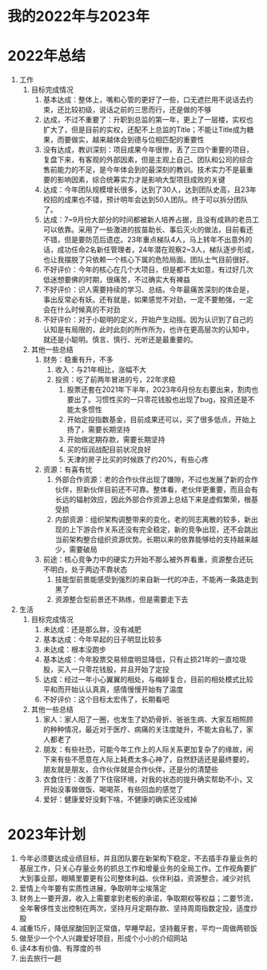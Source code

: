 # 我的2022年与2023年

# 2022年总结

1.  工作
    1.  目标完成情况
        1.  基本达成：整体上，嘴和心管的更好了一些，口无遮拦用不说话去约束，还比较初级，说话之前的三思而行，还是做的不够
        2.  达成，不过不重要了：升职到总监的第一年，更上了一层楼，实权也扩大了，但是目前的实权，还配不上总监的Title；不能让Title成为糖果，而要做实，越来越体会到德与位相匹配的重要性
        3.  没有达成，教训深刻：项目成果今年很惨，丢了三四个重要的项目，复盘下来，有客观的外部因素，但是主观上自己、团队和公司的综合售前能力的不足，是今年体会到的最深刻的教训。技术实力不是最重要的影响因素，综合统筹实力才是影响大型项目成败的关键
        4.  达成：今年团队规模增长很多，达到了30人，达到团队史高，且23年校招的成果也不错，预计明年会达到50人团队。终于可以拆分团队了。
        5.  达成：7\~9月份大部分的时间都被新人培养占据，且没有成熟的老员工可以依靠。采用了一些激进的拔苗助长、事后灭火的做法，目前看还不错，但是要防范后遗症。23年重点梯队4人，马上转年不出意外的话，成功任命2名新任管理者，24年潜在观察2\~3人，梯队逐步形成，也让我摆脱了只依赖一个核心下属的危险局面。团队士气目前很好。
        6.  不好评价：今年的核心在几个大项目，但是都不太如意，有过好几次低迷想要佛的时期，很痛苦，不过确实大有裨益
        7.  不好评价：识人需要持续的学习、总结。今年最痛苦深刻的体会是，事出反常必有妖。还有就是，如果感觉不对劲，一定不要勉强，一定会在什么时候真的不对劲
        8.  不好评价：对于小聪明的定义，开始产生动摇。因为认识到了自己的认知是有局限的，此时此刻的所作所为，也许在更高层次的认知中，就还是小聪明。慎言、慎行、光听还是最重要的。
    2.  其他一些总结
        1.  财务：稳重有升，不多
            1.  收入：与21年相比，涨幅不大
            2.  投资：吃了前两年冒进的亏，22年求稳
                1.  股票还套在2021年下半年，2023年6月份左右要出来，割肉也要出了。习惯性买的一只零花钱股也出现了bug，投资还是不能太多惯性
                2.  开始定投指数基金，目前成果还可以，买了很多低点，开始上扬了，需要长期坚持
                3.  开始做定期存款，需要长期坚持
                4.  买的恒润战配目前状况良好
                5.  天津的房子比买的时候跌了约20%，有些心疼
        2.  资源：有喜有忧
            1.  外部合作资源：老的合作伙伴出现了嫌隙，不过也发展了新的合作伙伴，担新伙伴目前还不可靠。整体看，老伙伴更重要，而且会有长远的辐射效应，因此外部合作资源上总结下来是虚假繁荣，根基受损
            2.  内部资源：组织架构调整带来的变化，老的同志离散的较多，新出现的上下游合作关系还没有完全稳定，新的竞争出现，还不会跳出当前架构整合组织资源优势。长期以来的依靠能够给的支持越来越少，需要破局
        3.  前途：核心竞争力中的硬实力开始不那么被外界看重，资源整合还玩不明白，处于两边不靠状态
            1.  技能型前景能感受到强烈的来自新一代的冲击，不能再一条路走到黑了
            2.  资源整合型前景还不熟练，但是需要走下去
2.  生活
    1.  目标完成情况
        1.  未达成：还是那么胖，没有减肥
        2.  基本达成：今年早起的日子明显比较多
        3.  未达成：根本没跑步
        4.  基本达成：今年股票交易频度明显降低，只有止损21年的一直垃圾股，买入一只零花钱股，并且开始了定投
        5.  达成：经过一年小心翼翼的相处，与梅婷复合，目前的相处模式比较平和而开始认认真真，感情慢慢开始有了温度
        6.  不好评价：这个目标太宏伟了，长期看吧
    2.  其他一些总结
        1.  家人：家人阳了一圈，也发生了奶奶骨折、爸爸生病、大家互相照顾的种种情况，最近对于医疗、病痛的关注度陡升，不能太自私了，家人都老了
        2.  朋友：有些社恐，可能今年工作上的人际关系更加复杂了的缘故，闲下来有些不愿意在人际上耗费太多心神了，自然舒适还是最终要的，朋友就是朋友，合作伙伴就是合作伙伴，还是分的清楚些
        3.  衣食住行：改善了下住宿环境，对我的状态的提升确实帮助不小，又开始没事做做饭、喝喝茶，有些回血的感觉了
        4.  爱好：健康爱好没剩下啥，不健康的确实还没戒掉

# 2023年计划

1.  今年必须要达成业绩目标，并且团队要在新架构下稳定，不去插手存量业务的基层工作，只关心存量业务的抓总工作和增量业务的全局工作。工作视角要扩大到事业部，眼睛里要更有公司整体利益、伙伴利益，资源整合，减少对抗
2.  爱情上今年要有实质性进展，争取明年尘埃落定
3.  财务上一要开源，收入上需要拿到老板的承诺，争取期权等权益；二要节流，全年奢侈性支出控制在两次，坚持月月定期存款、坚持周周指数定投，适度炒股
4.  减重15斤，降低尿酸回到正常值，早睡早起，坚持戴牙套，平均一周做两顿饭
5.  做至少一个个人兴趣爱好项目，形成个小小的介绍网站
6.  读4本有价值、有厚度的书
7.  出去旅行一趟
